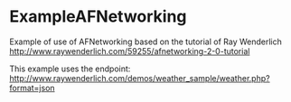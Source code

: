 # ExampleAFNetworking
Example of use of AFNetworking based on the tutorial of Ray Wenderlich
http://www.raywenderlich.com/59255/afnetworking-2-0-tutorial

This example uses the endpoint:
http://www.raywenderlich.com/demos/weather_sample/weather.php?format=json

